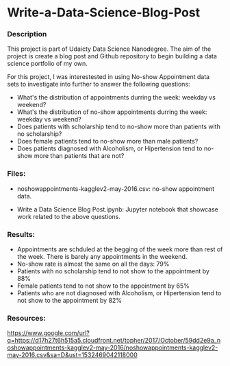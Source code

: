 # Write-a-Data-Science-Blog-Post

### Description
This project is part of Udaicty Data Science Nanodegree. The aim of the project is create a blog post and Github repository to begin building a data science portfolio of my own.

For this project, I was interestested in using No-show Appointment data sets to investigate into further to answer the following questions:

- What's the distribution of appointments durring the week: weekday vs weekend?
- What's the distribution of no-show appointments durring the week: weekday vs weekend?
- Does patients with scholarship tend to no-show more than patients with no scholarship?
- Does female patients tend to no-show more than male patients?
- Does patients diagnosed with Alcoholism, or Hipertension tend to no-show more than patients that are not?

### Files:
- noshowappointments-kagglev2-may-2016.csv: no-show appointment data.

- Write a Data Science Blog Post.ipynb: Jupyter notebook that showcase work related to the above questions.

### Results:
- Appointments are schduled at the begging of the week more than rest of the week. There is barely any appointments in the weekend.
- No-show rate is almost the same on all the days: 79%
- Patients with no scholarship tend to not show to the appointment by 88%
- Female patients tend to not show to the appointment by 65%
- Patients who are not diagnosed with Alcoholism, or Hipertension tend to not show to the appointment by 82%

### Resources:
https://www.google.com/url?q=https://d17h27t6h515a5.cloudfront.net/topher/2017/October/59dd2e9a_noshowappointments-kagglev2-may-2016/noshowappointments-kagglev2-may-2016.csv&sa=D&ust=1532469042118000
